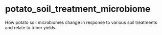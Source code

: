 # potato_soil_treatment_microbiome
How potato soil microbiomes change in response to various soil treatments and relate to tuber yields
